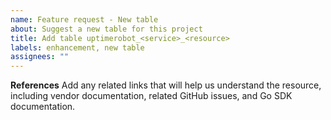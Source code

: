 ```yaml
---
name: Feature request - New table
about: Suggest a new table for this project
title: Add table uptimerobot_<service>_<resource>
labels: enhancement, new table
assignees: ""
---
```


**References**
Add any related links that will help us understand the resource, including vendor documentation, related GitHub issues, and Go SDK documentation.
